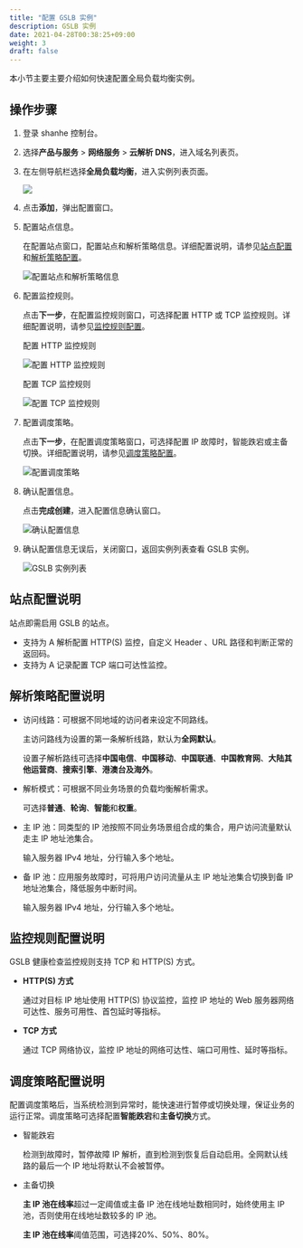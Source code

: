 ```yaml
---
title: "配置 GSLB 实例"
description: GSLB 实例
date: 2021-04-28T00:38:25+09:00
weight: 3
draft: false
---
```



本小节主要主要介绍如何快速配置全局负载均衡实例。



## 操作步骤

1. 登录 shanhe 控制台。
2. 选择**产品与服务** > **网络服务** > **云解析 DNS**，进入域名列表页。
3. 在左侧导航栏选择**全局负载均衡**，进入实例列表页面。
   
   ![](../_images/gslb_policy_list_new.png)

4. 点击**添加**，弹出配置窗口。
5. 配置站点信息。
   
   在配置站点窗口，配置站点和解析策略信息。详细配置说明，请参见[站点配置](#站点配置说明)和[解析策略配置](#解析策略配置说明)。

   ![配置站点和解析策略信息](../_images/creat_gslb_policy_address_pool.png)

6. 配置监控规则。
   
   点击**下一步**，在配置监控规则窗口，可选择配置 HTTP 或 TCP 监控规则。详细配置说明，请参见[监控规则配置](#监控规则配置说明)。
   
   配置 HTTP 监控规则
     
     ![ 配置 HTTP 监控规则](../_images/creat_gslb_policy_http_monitor.png)
   
    配置 TCP 监控规则
    
     ![ 配置 TCP 监控规则](../_images/creat_gslb_policy_tcp_monitor.png)

7. 配置调度策略。
   
   点击**下一步**，在配置调度策略窗口，可选择配置 IP 故障时，智能跌宕或主备切换。详细配置说明，请参见[调度策略配置](#调度策略配置说明)。
   
   ![配置调度策略](../_images/creat_gslb_policy_scheduling.png)

8. 确认配置信息。
   
   点击**完成创建**，进入配置信息确认窗口。

   ![确认配置信息](../_images/creat_gslb_policy_success.png)

9. 确认配置信息无误后，关闭窗口，返回实例列表查看 GSLB 实例。
   
   ![GSLB 实例列表](../_images/gslb_policy_list.png)
  
## 站点配置说明

站点即需启用 GSLB 的站点。
  
  - 支持为 A 解析配置 HTTP(S) 监控，自定义 Header 、URL 路径和判断正常的返回码。
  - 支持为 A 记录配置 TCP 端口可达性监控。

## 解析策略配置说明
  
  - 访问线路：可根据不同地域的访问者来设定不同路线。
    
    主访问路线为设置的第一条解析线路，默认为**全网默认**。

    设置子解析路线可选择**中国电信**、**中国移动**、**中国联通**、**中国教育网**、**大陆其他运营商**、**搜索引擎**、**港澳台及海外**。

  - 解析模式：可根据不同业务场景的负载均衡解析需求。
    
    可选择**普通**、**轮询**、**智能**和**权重**。

  - 主 IP 池：同类型的 IP 池按照不同业务场景组合成的集合，用户访问流量默认走主 IP 地址池集合。	
    
    输入服务器 IPv4 地址，分行输入多个地址。

  - 备 IP 池：应用服务故障时，可将用户访问流量从主 IP 地址池集合切换到备 IP 地址池集合，降低服务中断时间。
    
    输入服务器 IPv4 地址，分行输入多个地址。

## 监控规则配置说明

GSLB 健康检查监控规则支持 TCP 和 HTTP(S) 方式。

- **HTTP(S) 方式**
  
  通过对目标 IP 地址使用 HTTP(S) 协议监控，监控 IP 地址的 Web 服务器网络可达性、服务可用性、首包延时等指标。

- **TCP 方式**
  
  通过 TCP 网络协议，监控 IP 地址的网络可达性、端口可用性、延时等指标。

## 调度策略配置说明

配置调度策略后，当系统检测到异常时，能快速进行暂停或切换处理，保证业务的运行正常。调度策略可选择配置**智能跌宕**和**主备切换**方式。

- 智能跌宕
  
  检测到故障时，暂停故障 IP 解析，直到检测到恢复后自动启用。全网默认线路的最后一个 IP 地址将默认不会被暂停。

- 主备切换
  
  **主 IP 池在线率**超过一定阈值或主备 IP 池在线地址数相同时，始终使用主 IP 池，否则使用在线地址数较多的 IP 池。
  
  **主 IP 池在线率**阈值范围，可选择20%、50%、80%。
